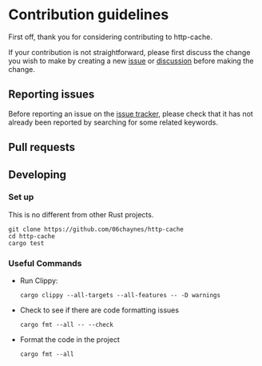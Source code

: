 # Contribution guidelines

First off, thank you for considering contributing to http-cache.

If your contribution is not straightforward, please first discuss the change you
wish to make by creating a new [issue](https://github.com/06chaynes/http-cache/issues) 
or [discussion](https://github.com/06chaynes/http-cache/discussions) before making the change.

## Reporting issues

Before reporting an issue on the
[issue tracker](https://github.com/06chaynes/http-cache/issues),
please check that it has not already been reported by searching for some related
keywords.

## Pull requests

## Developing

### Set up

This is no different from other Rust projects.

```shell
git clone https://github.com/06chaynes/http-cache
cd http-cache
cargo test
```

### Useful Commands

- Run Clippy:

  ```shell
  cargo clippy --all-targets --all-features -- -D warnings
  ```

- Check to see if there are code formatting issues

  ```shell
  cargo fmt --all -- --check
  ```

- Format the code in the project

  ```shell
  cargo fmt --all
  ```
